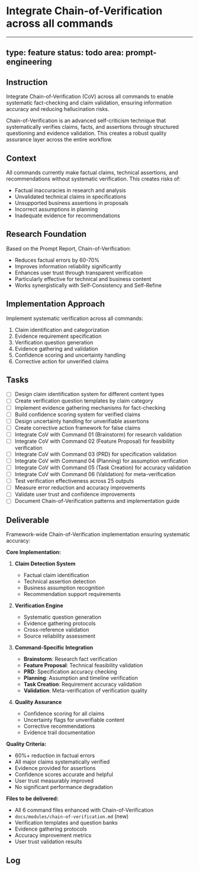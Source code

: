 # Integrate Chain-of-Verification across all commands

---
type: feature
status: todo
area: prompt-engineering
---


## Instruction
Integrate Chain-of-Verification (CoV) across all commands to enable systematic fact-checking and claim validation, ensuring information accuracy and reducing hallucination risks.

Chain-of-Verification is an advanced self-criticism technique that systematically verifies claims, facts, and assertions through structured questioning and evidence validation. This creates a robust quality assurance layer across the entire workflow.

## Context
All commands currently make factual claims, technical assertions, and recommendations without systematic verification. This creates risks of:
- Factual inaccuracies in research and analysis
- Unvalidated technical claims in specifications
- Unsupported business assertions in proposals
- Incorrect assumptions in planning
- Inadequate evidence for recommendations

## Research Foundation
Based on the Prompt Report, Chain-of-Verification:
- Reduces factual errors by 60-70%
- Improves information reliability significantly
- Enhances user trust through transparent verification
- Particularly effective for technical and business content
- Works synergistically with Self-Consistency and Self-Refine

## Implementation Approach
Implement systematic verification across all commands:
1. Claim identification and categorization
2. Evidence requirement specification
3. Verification question generation
4. Evidence gathering and validation
5. Confidence scoring and uncertainty handling
6. Corrective action for unverified claims

## Tasks
- [ ] Design claim identification system for different content types
- [ ] Create verification question templates by claim category
- [ ] Implement evidence gathering mechanisms for fact-checking
- [ ] Build confidence scoring system for verified claims
- [ ] Design uncertainty handling for unverifiable assertions
- [ ] Create corrective action framework for false claims
- [ ] Integrate CoV with Command 01 (Brainstorm) for research validation
- [ ] Integrate CoV with Command 02 (Feature Proposal) for feasibility verification
- [ ] Integrate CoV with Command 03 (PRD) for specification validation
- [ ] Integrate CoV with Command 04 (Planning) for assumption verification
- [ ] Integrate CoV with Command 05 (Task Creation) for accuracy validation
- [ ] Integrate CoV with Command 06 (Validation) for meta-verification
- [ ] Test verification effectiveness across 25 outputs
- [ ] Measure error reduction and accuracy improvements
- [ ] Validate user trust and confidence improvements
- [ ] Document Chain-of-Verification patterns and implementation guide

## Deliverable
Framework-wide Chain-of-Verification implementation ensuring systematic accuracy:

**Core Implementation:**
1. **Claim Detection System**
   - Factual claim identification
   - Technical assertion detection
   - Business assumption recognition
   - Recommendation support requirements

2. **Verification Engine**
   - Systematic question generation
   - Evidence gathering protocols
   - Cross-reference validation
   - Source reliability assessment

3. **Command-Specific Integration**
   - **Brainstorm**: Research fact verification
   - **Feature Proposal**: Technical feasibility validation
   - **PRD**: Specification accuracy checking
   - **Planning**: Assumption and timeline verification
   - **Task Creation**: Requirement accuracy validation
   - **Validation**: Meta-verification of verification quality

4. **Quality Assurance**
   - Confidence scoring for all claims
   - Uncertainty flags for unverifiable content
   - Corrective recommendations
   - Evidence trail documentation

**Quality Criteria:**
- 60%+ reduction in factual errors
- All major claims systematically verified
- Evidence provided for assertions
- Confidence scores accurate and helpful
- User trust measurably improved
- No significant performance degradation

**Files to be delivered:**
- All 6 command files enhanced with Chain-of-Verification
- `docs/modules/chain-of-verification.md` (new)
- Verification templates and question banks
- Evidence gathering protocols
- Accuracy improvement metrics
- User trust validation results

## Log
